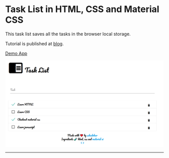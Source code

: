 # Task List in HTML, CSS and Material CSS

This task list saves all the tasks in the browser local storage.

Tutorial is published at [blog](https://schadokar.dev/posts/create-a-task-list-in-html/).

[Demo App](https://day-to-day-coding.github.io/html-task-list/)

![cover](./cover.PNG)

---
